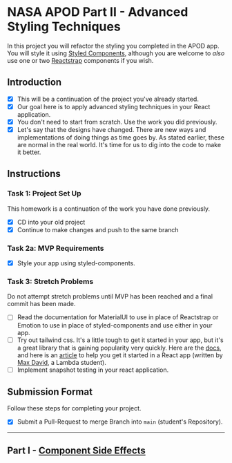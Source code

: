 <!-- @format -->

# NASA APOD Part II - Advanced Styling Techniques

In this project you will refactor the styling you completed in the APOD app. You will style it using [Styled Components](https://github.com/LambdaSchool/nasa-photo-of-the-day.git), although you are welcome to _also_ use one or two [Reactstrap](https://reactstrap.github.io/) components if you wish.

## Introduction

-   [x] This will be a continuation of the project you've already started.
-   [x] Our goal here is to apply advanced styling techniques in your React application.
-   [x] You don't need to start from scratch. Use the work you did previously.
-   [x] Let's say that the designs have changed. There are new ways and implementations of doing things as time goes by. As stated earlier, these are normal in the real world. It's time for us to dig into the code to make it better.

## Instructions

### Task 1: Project Set Up

This homework is a continuation of the work you have done previously.

-   [x] CD into your old project
-   [x] Continue to make changes and push to the same branch

### Task 2a: MVP Requirements

-   [x] Style your app using styled-components.

### Task 3: Stretch Problems

Do not attempt stretch problems until MVP has been reached and a final commit has been made.

-   [ ] Read the documentation for MaterialUI to use in place of Reactstrap or Emotion to use in place of styled-components and use either in your app.
-   [ ] Try out tailwind css. It's a little tough to get it started in your app, but it's a great library that is gaining popularity very quickly. Here are the [docs](https://tailwindcss.com/), and here is an [article](https://medium.com/@pipecork/using-tailwind-in-react-quickstart-4b06c10317b5) to help you get it started in a React app (written by [Max David](https://medium.com/@pipecork), a Lambda student).
-   [ ] Implement snapshot testing in your react application.

## Submission Format

Follow these steps for completing your project.

-   [x] Submit a Pull-Request to merge Branch into `main` (student's Repository).

---

## Part I - [Component Side Effects](README.md)
